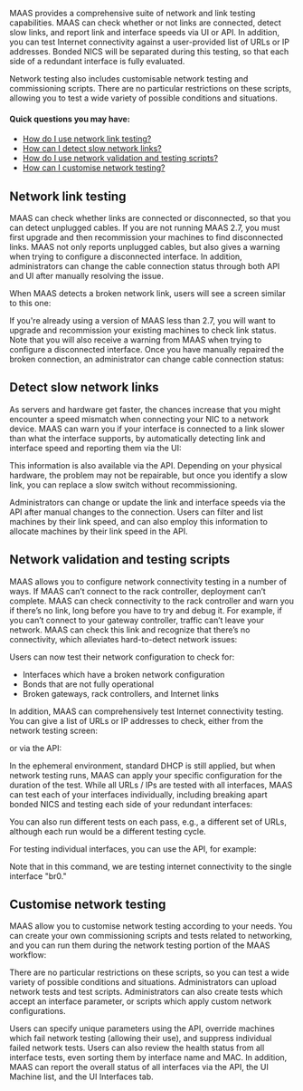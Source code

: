 MAAS provides a comprehensive suite of network and link testing capabilities.  MAAS can check whether or not links are connected, detect slow links, and report link and interface speeds via UI or API.  In addition, you can test Internet connectivity against a user-provided list of URLs or IP addresses.  Bonded NICS will be separated during this testing, so that each side of a redundant interface is fully evaluated.

Network testing also includes customisable network testing and commissioning scripts. There are no particular restrictions on these scripts, allowing you to test a wide variety of possible conditions and situations.

#### Quick questions you may have:

* [How do I use network link testing?](/t/network-testing/1267#heading--network-link-testing)
* [How can I detect slow network links?](/t/network-testing/1267#heading--slow-link-detection)
* [How do I use network validation and testing scripts?](/t/network-testing/1267#heading--network-validation-scripts-and-testing)
* [How can I customise network testing?](/t/network-testing/1267#heading--customisable-network-testing)

<h2 id="heading--network-link-testing">Network link testing</h2>

MAAS can check whether links are connected or disconnected, so that you can detect unplugged cables.  If you are not running MAAS 2.7, you must first upgrade and then recommission your machines to find disconnected links.  MAAS not only reports unplugged cables, but also gives a warning when trying to configure a disconnected interface.  In addition, administrators can change the cable connection status through both API and UI after manually resolving the issue.

When MAAS detects a broken network link, users will see a screen similar to this one: 

<!-- vanilla
![link-disconnected|690x307](../images/687feb2ddea8b317f0deba239bcb1779fd5f33d3_2_690x307.jpeg) 
 vanilla -->

<!-- ui
![link-disconnected|690x307](../images/687feb2ddea8b317f0deba239bcb1779fd5f33d3_2_690x307.jpeg) 
 ui -->

<!-- cli
### ADD SUITABLE CLI EXAMPLE OR PRINTOUT ###
 cli -->

If you're already using a version of MAAS less than 2.7, you will want to upgrade and recommission your existing machines to check link status.  Note that you will also receive a warning from MAAS when trying to configure a disconnected interface.  Once you have manually repaired the broken connection, an administrator can change cable connection status:

<!-- vanilla
![mark-as-connected|690x312](../images/b8b24a2e5fbc40b6469a24733a518b510cf0d955_2_690x312.jpeg) 
 vanilla -->

<!-- ui
![mark-as-connected|690x312](../images/b8b24a2e5fbc40b6469a24733a518b510cf0d955_2_690x312.jpeg) 
 ui -->

<!-- cli
### ADD SUITABLE CLI EXAMPLE OR PRINTOUT ###
 cli -->

<h2 id="heading--slow-link-detection">Detect slow network links</h2>

As servers and hardware get faster, the chances increase that you might encounter a speed mismatch when connecting your NIC to a network device.  MAAS can warn you if your interface is connected to a link slower than what the interface supports, by automatically detecting link and interface speed and reporting them via the UI:

<!-- vanilla
![link-connected-to-slow-interface|690x256](../images/e73a81df222f44c0b364eefcd0880e2a84c7303b_2_690x256.jpeg)  
 vanilla -->

<!-- ui
![link-connected-to-slow-interface|690x256](../images/e73a81df222f44c0b364eefcd0880e2a84c7303b_2_690x256.jpeg)  
 ui -->

<!-- cli
### ADD SUITABLE CLI EXAMPLE OR PRINTOUT ###
 cli -->

This information is also available via the API.  Depending on your physical hardware, the problem may not be repairable, but once you identify a slow link, you can replace a slow switch without recommissioning.  

Administrators can change or update the link and interface speeds via the API after manual changes to the connection. Users can filter and list machines by their link speed, and can also employ this information to allocate machines by their link speed in the API.

<h2 id="heading--network-validation-scripts-and-testing">Network validation and testing scripts</h2>

MAAS allows you to configure network connectivity testing in a number of ways. If MAAS can’t connect to the rack controller, deployment can’t complete.  MAAS can check connectivity to the rack controller and warn you if there’s no link, long before you have to try and debug it. For example, if you can’t connect to your gateway controller, traffic can’t leave your network. MAAS can check this link and recognize that there’s no connectivity, which alleviates hard-to-detect network issues:

<!-- vanilla
![test-connectivity|690x310](../images/c4f81cb3ef1a90f0a46fb62c893a4cc9f7e5f45a_2_690x310.jpeg) 
 vanilla -->

<!-- ui
![test-connectivity|690x310](../images/c4f81cb3ef1a90f0a46fb62c893a4cc9f7e5f45a_2_690x310.jpeg) 
 ui -->

<!-- cli
### ADD SUITABLE CLI EXAMPLE OR PRINTOUT ###
 cli -->

Users can now test their network configuration to check for:

* Interfaces which have a broken network configuration
* Bonds that are not fully operational
* Broken gateways, rack controllers, and Internet links

In addition, MAAS can comprehensively test Internet connectivity testing. You can give a list of URLs or IP addresses to check, either from the network testing screen:

<!-- vanilla
![specify-urls-ui|690x100](../images/12dd87ce0bffd54c2e459c4dea850af5fcbe14d0_2_690x100.jpeg) 
 vanilla -->

<!-- ui
![specify-urls-ui|690x100](../images/12dd87ce0bffd54c2e459c4dea850af5fcbe14d0_2_690x100.jpeg) 
 ui -->

<!-- cli
### ADD SUITABLE CLI EXAMPLE OR PRINTOUT ###
 cli -->

or via the API:

<!-- vanilla
![specify-urls-api|690x75](../images/b92a8ca1821bc1ccf60cf7fddcb57f3fbeda4408_2_690x75.jpeg) 
 vanilla -->

<!-- ui
![specify-urls-api|690x75](../images/b92a8ca1821bc1ccf60cf7fddcb57f3fbeda4408_2_690x75.jpeg) 
 ui -->

<!-- cli
### ADD SUITABLE CLI EXAMPLE OR PRINTOUT ###
 cli -->

In the ephemeral environment, standard DHCP is still applied, but when network testing runs, MAAS can apply your specific configuration for the duration of the test.  While all URLs / IPs are tested with all interfaces, MAAS can test each of your interfaces individually, including breaking apart bonded NICS and testing each side of your redundant interfaces:

<!-- vanilla
![breaking-nics|690x217](../images/1f7e76d2470210bb5a0fe5a1a8cb542f5ef44c51_2_690x217.jpeg) 
 vanilla -->

<!-- ui
![breaking-nics|690x217](../images/1f7e76d2470210bb5a0fe5a1a8cb542f5ef44c51_2_690x217.jpeg) 
 ui -->

<!-- cli
### ADD SUITABLE CLI EXAMPLE OR PRINTOUT ###
 cli -->

You can also run different tests on each pass, e.g., a different set of URLs, although each run would be a different testing cycle.

For testing individual interfaces, you can use the API, for example:

<!-- vanilla
![test-single-interface-from-api|690x36](../images/7fadb56a2939f7a781510a55813141de03521e0d_2_690x36.jpeg) 
 vanilla -->

<!-- ui
![test-single-interface-from-api|690x36](../images/7fadb56a2939f7a781510a55813141de03521e0d_2_690x36.jpeg) 
 ui -->

<!-- cli
### ADD SUITABLE CLI EXAMPLE OR PRINTOUT ###
 cli -->

Note that in this command, we are testing internet connectivity to the single interface "br0."

<h2 id="heading--customisable-network-testing">Customise network testing</h2>

MAAS allow you to customise network testing according to your needs.  You can create your own commissioning scripts and tests related to networking, and you can run them during the network testing portion of the MAAS workflow:

<!-- vanilla
![specify-network-tests|690x197](../images/0dcf089dbd8efc2fc9d0782d3b15f47647e950b8_2_690x197.jpeg) 
 vanilla -->

<!-- ui
![specify-network-tests|690x197](../images/0dcf089dbd8efc2fc9d0782d3b15f47647e950b8_2_690x197.jpeg) 
 ui -->

<!-- cli
### ADD SUITABLE CLI EXAMPLE OR PRINTOUT ###
 cli -->

There are no particular restrictions on these scripts, so you can test a wide variety of possible conditions and situations.  Administrators can upload network tests and test scripts.  Administrators can also create tests which accept an interface parameter, or scripts which apply custom network configurations.  

Users can specify unique parameters using the API, override machines which fail network testing (allowing their use), and suppress individual failed network tests.  Users can also review the health status from all interface tests, even sorting them by interface name and MAC.  In addition, MAAS can report the overall status of all interfaces via the API, the UI Machine list, and the UI Interfaces tab.